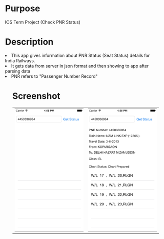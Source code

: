 Purpose
================
IOS Term Project (Check PNR Status)

Description
================
<p>
<ui>
<li>This app gives information about PNR Status (Seat Status) details for India Railways.</li>
<li>It gets data from server in json format and then showing to app after parsing data </li>
<li> PNR refers to "Passenger Number Record"</li>
<ul>
</p>

Screenshot
================
<table>
<tr>
	<th>
		<Img src="https://raw.githubusercontent.com/punitshah89/IOSTermProject/master/snap1.png" />
	</th>
	<th>
		<Img src="https://raw.githubusercontent.com/punitshah89/IOSTermProject/master/snap2.png" />
	</th>
</tr>

</table>
